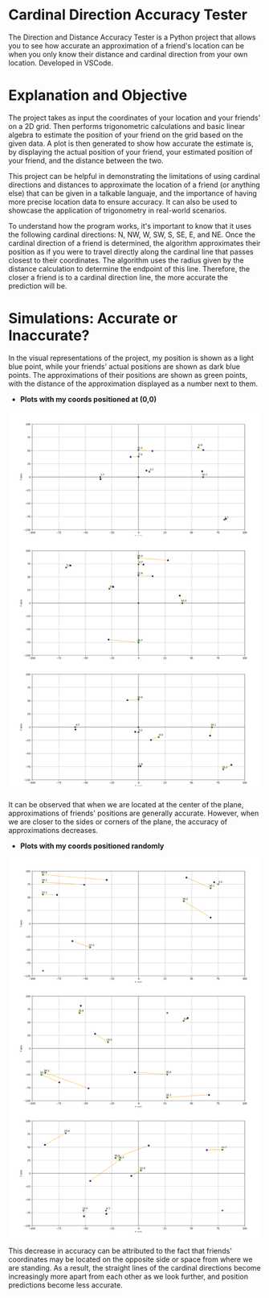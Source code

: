 # Cardinal Direction Accuracy Tester

The Direction and Distance Accuracy Tester is a Python project that allows you to see how accurate an approximation of a friend's location can be when you only know their distance and cardinal direction from your own location. Developed in VSCode.

# Explanation and Objective  

The project takes as input the coordinates of your location and your friends' on a 2D grid. Then performs trigonometric calculations and basic linear algebra to estimate the position of your friend on the grid based on the given data. A plot is then generated to show how accurate the estimate is, by displaying the actual position of your friend, your estimated position of your friend, and the distance between the two.   

This project can be helpful in demonstrating the limitations of using cardinal directions and distances to approximate the location of a friend (or anything else) that can be given in a talkable languaje, and the importance of having more precise location data to ensure accuracy. It can also be used to showcase the application of trigonometry in real-world scenarios.  

To understand how the program works, it's important to know that it uses the following cardinal directions: N, NW, W, SW, S, SE, E, and NE. Once the cardinal direction of a friend is determined, the algorithm approximates their position as if you were to travel directly along the cardinal line that passes closest to their coordinates. The algorithm uses the radius given by the distance calculation to determine the endpoint of this line. Therefore, the closer a friend is to a cardinal direction line, the more accurate the prediction will be.

# Simulations: Accurate or Inaccurate?
In the visual representations of the project, my position is shown as a light blue point, while your friends' actual positions are shown as dark blue points. The approximations of their positions are shown as green points, with the distance of the approximation displayed as a number next to them.

- **Plots with my coords positioned at (0,0)**  

![plot1](plots/pic1.jpg)  

It can be observed that when we are located at the center of the plane, approximations of friends' positions are generally accurate. However, when we are closer to the sides or corners of the plane, the accuracy of approximations decreases.

- **Plots with my coords positioned randomly**  

![plot1](plots/pic2.jpg)  

This decrease in accuracy can be attributed to the fact that friends' coordinates may be located on the opposite side or space from where we are standing. As a result, the straight lines of the cardinal directions become increasingly more apart from each other as we look further, and position predictions become less accurate.